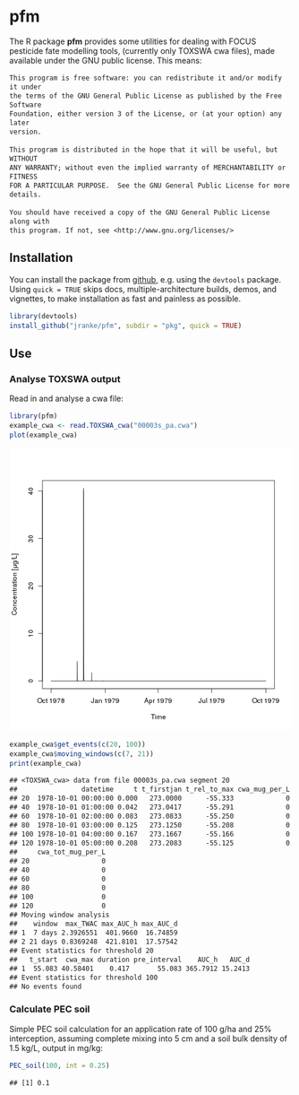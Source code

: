 # pfm

The R package **pfm** provides some utilities for dealing with FOCUS pesticide fate modelling tools,
(currently only TOXSWA cwa files), made available under the GNU public license.
This means:

    This program is free software: you can redistribute it and/or modify it under
    the terms of the GNU General Public License as published by the Free Software
    Foundation, either version 3 of the License, or (at your option) any later
    version.

    This program is distributed in the hope that it will be useful, but WITHOUT
    ANY WARRANTY; without even the implied warranty of MERCHANTABILITY or FITNESS
    FOR A PARTICULAR PURPOSE.  See the GNU General Public License for more
    details.

    You should have received a copy of the GNU General Public License along with
    this program. If not, see <http://www.gnu.org/licenses/>

## Installation

You can install the package from [github](http://github.com/jranke/pfm), e.g.
using the `devtools` package.  Using `quick = TRUE` skips docs,
multiple-architecture builds, demos, and vignettes, to make installation as
fast and painless as possible.


```r
library(devtools)
install_github("jranke/pfm", subdir = "pkg", quick = TRUE)
```

## Use

### Analyse TOXSWA output

Read in and analyse a cwa file:


```r
library(pfm)
example_cwa <- read.TOXSWA_cwa("00003s_pa.cwa")
plot(example_cwa)
```

![plot of chunk unnamed-chunk-3](figure/unnamed-chunk-3-1.png) 

```r
example_cwa$get_events(c(20, 100))
example_cwa$moving_windows(c(7, 21))
print(example_cwa)
```

```
## <TOXSWA_cwa> data from file 00003s_pa.cwa segment 20 
##                datetime     t t_firstjan t_rel_to_max cwa_mug_per_L
## 20  1978-10-01 00:00:00 0.000   273.0000      -55.333             0
## 40  1978-10-01 01:00:00 0.042   273.0417      -55.291             0
## 60  1978-10-01 02:00:00 0.083   273.0833      -55.250             0
## 80  1978-10-01 03:00:00 0.125   273.1250      -55.208             0
## 100 1978-10-01 04:00:00 0.167   273.1667      -55.166             0
## 120 1978-10-01 05:00:00 0.208   273.2083      -55.125             0
##     cwa_tot_mug_per_L
## 20                  0
## 40                  0
## 60                  0
## 80                  0
## 100                 0
## 120                 0
## Moving window analysis
##    window  max_TWAC max_AUC_h max_AUC_d
## 1  7 days 2.3926551  401.9660  16.74859
## 2 21 days 0.8369248  421.8101  17.57542
## Event statistics for threshold 20 
##   t_start  cwa_max duration pre_interval    AUC_h   AUC_d
## 1  55.083 40.58401    0.417       55.083 365.7912 15.2413
## Event statistics for threshold 100 
## No events found
```

### Calculate PEC soil

Simple PEC soil calculation for an application rate of 100 g/ha and
25% interception, assuming complete mixing into 5 cm and a soil bulk
density of 1.5 kg/L, output in mg/kg:


```r
PEC_soil(100, int = 0.25)
```

```
## [1] 0.1
```
